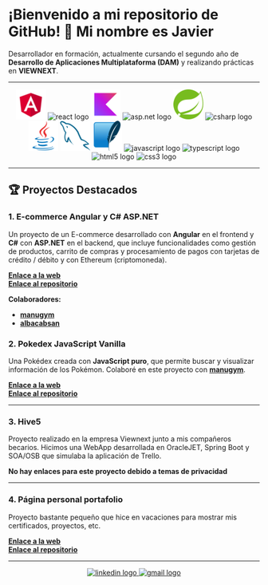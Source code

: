 # ¡Bienvenido a mi repositorio de GitHub! 👋 Mi nombre es Javier

Desarrollador en formación, actualmente cursando el segundo año de **Desarrollo de Aplicaciones Multiplataforma (DAM)** y realizando prácticas en **VIEWNEXT**.

---

<div align="center">
  <img src="images/angular-original.svg" referrerpolicy="no-referrer" height="60" alt="angular logo"  />
  <img src="https://cdn.jsdelivr.net/gh/devicons/devicon/icons/react/react-original.svg" referrerpolicy="no-referrer" height="60" alt="react logo"  />
  <img src="https://github.com/devicons/devicon/blob/v2.16.0/icons/kotlin/kotlin-original.svg" referrerpolicy="no-referrer" height="60" alt="kotlin logo"  />
  <img src="https://www.svgrepo.com/show/373442/asp.svg" referrerpolicy="no-referrer" height="60" alt="asp.net logo"  />
  <img src="https://github.com/devicons/devicon/blob/v2.16.0/icons/spring/spring-original.svg" referrerpolicy="no-referrer" height="60" alt="spring logo"  />
  <img src="https://cdn.jsdelivr.net/gh/devicons/devicon/icons/csharp/csharp-original.svg" referrerpolicy="no-referrer" height="60" alt="csharp logo"  />
  <img src="https://github.com/devicons/devicon/blob/v2.16.0/icons/java/java-original.svg" referrerpolicy="no-referrer" height="60" alt="java logo"  />
  <img src="https://github.com/devicons/devicon/blob/v2.16.0/icons/mysql/mysql-original.svg" referrerpolicy="no-referrer" height="60" alt="mysql logo"  />
  <img src="https://github.com/devicons/devicon/blob/v2.16.0/icons/sqlite/sqlite-original.svg" referrerpolicy="no-referrer" height="60" alt="sqlite logo"  />
  <img src="https://cdn.jsdelivr.net/gh/devicons/devicon/icons/javascript/javascript-original.svg" referrerpolicy="no-referrer" height="60" alt="javascript logo"  />
  <img src="https://cdn.jsdelivr.net/gh/devicons/devicon/icons/typescript/typescript-original.svg" referrerpolicy="no-referrer" height="60" alt="typescript logo"  />
  <img src="https://cdn.jsdelivr.net/gh/devicons/devicon/icons/html5/html5-original.svg" referrerpolicy="no-referrer" height="60" alt="html5 logo"  />
  <img src="https://cdn.jsdelivr.net/gh/devicons/devicon/icons/css3/css3-original.svg" referrerpolicy="no-referrer" height="60" alt="css3 logo"  />
</div>

---

## 🏆 Proyectos Destacados

### 1. **E-commerce Angular y C# ASP.NET**
Un proyecto de un E-commerce desarrollado con **Angular** en el frontend y **C#** con **ASP.NET** en el backend, que incluye funcionalidades como gestión de productos, carrito de compras y procesamiento de pagos con tarjetas de crédito / débito y con Ethereum (criptomoneda).

**[Enlace a la web ](https://turingclothes.vercel.app/)** <br>
**[Enlace al repositorio ](https://github.com/manugym/E-commerce)**

**Colaboradores:**
- **[manugym](https://github.com/manugym)**
- **[albacabsan](https://github.com/albacabsan)**

### 2. **Pokedex JavaScript Vanilla**
Una Pokédex creada con **JavaScript puro**, que permite buscar y visualizar información de los Pokémon. Colaboré en este proyecto con **[manugym](https://github.com/manugym)**.

**[Enlace a la web ](https://manugym.github.io/Proyecto_Pokedex/)** <br>
**[Enlace al repositorio ](https://github.com/manugym/Proyecto_Pokedex)**

---

### 3. **Hive5**
Proyecto realizado en la empresa Viewnext junto a mis compañeros becarios.
Hicimos una WebApp desarrollada en OracleJET, Spring Boot y SOA/OSB que simulaba la aplicación de Trello.

**No hay enlaces para este proyecto debido a temas de privacidad**

---

### 4. **Página personal portafolio**
Proyecto bastante pequeño que hice en vacaciones para mostrar mis certificados, proyectos, etc.

**[Enlace a la web ](https://javirkdev.vercel.app/)** <br>
**[Enlace al repositorio ](https://github.com/javirkdev/Pagina-Personal)**

---

<div align="center">
  <a href="https://www.linkedin.com/in/javier-rico-navarro-0592202a2/" target="_blank">
    <img src="https://img.shields.io/static/v1?message=LinkedIn&logo=linkedin&label=&color=0077B5&logoColor=white&labelColor=&style=for-the-badge" height="35" alt="linkedin logo"  />
  </a>
  <a href="mailto:javier.riconav@gmail.com">
    <img src="https://img.shields.io/static/v1?message=Gmail&logo=gmail&label=&color=D14836&logoColor=white&labelColor=&style=for-the-badge" height="35" alt="gmail logo"  />
  </a>
</div>
